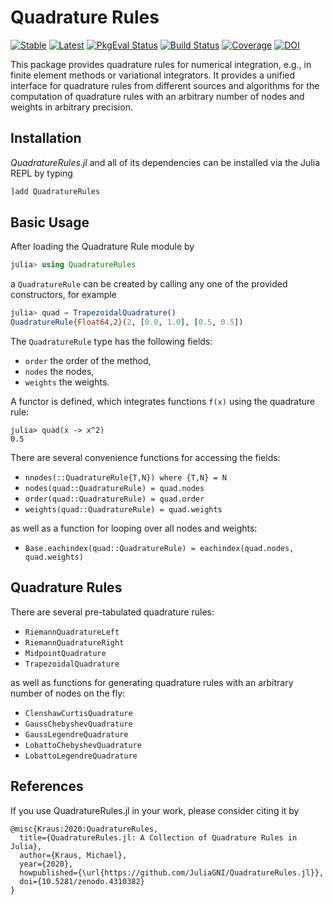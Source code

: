 # Quadrature Rules

[![Stable](https://img.shields.io/badge/docs-stable-blue.svg)](https://juliagni.github.io/QuadratureRules.jl/stable)
[![Latest](https://img.shields.io/badge/docs-latest-blue.svg)](https://juliagni.github.io/QuadratureRules.jl/latest)
[![PkgEval Status](https://juliaci.github.io/NanosoldierReports/pkgeval_badges/Q/QuadratureRules.svg)](https://juliaci.github.io/NanosoldierReports/pkgeval_badges/Q/QuadratureRules.html)
[![Build Status](https://github.com/JuliaGNI/QuadratureRules.jl/workflows/CI/badge.svg)](https://github.com/JuliaGNI/QuadratureRules.jl/actions)
[![Coverage](https://codecov.io/gh/JuliaGNI/QuadratureRules.jl/branch/main/graph/badge.svg)](https://codecov.io/gh/JuliaGNI/QuadratureRules.jl)
[![DOI](https://zenodo.org/badge/doi/10.5281/zenodo.4310382.svg)](https://doi.org/10.5281/zenodo.4310382)


This package provides quadrature rules for numerical integration, e.g., in finite element methods or variational integrators. It provides a unified interface for quadrature rules from different sources and algorithms for the computation of quadrature rules with an arbitrary number of nodes and weights in arbitrary precision.

## Installation

*QuadratureRules.jl* and all of its dependencies can be installed via the Julia REPL by typing 
```julia
]add QuadratureRules
```

## Basic Usage

After loading the Quadrature Rule module by
```julia
julia> using QuadratureRules
```
a `QuadratureRule` can be created by calling any one of the provided constructors, for example
```julia
julia> quad = TrapezoidalQuadrature()
QuadratureRule{Float64,2}(2, [0.0, 1.0], [0.5, 0.5])
```

The `QuadratureRule` type has the following fields:
- `order` the order of the method,
- `nodes` the nodes,
- `weights` the weights.

A functor is defined, which integrates functions `f(x)` using the quadrature rule:
```
julia> quad(x -> x^2)
0.5
```

There are several convenience functions for accessing the fields:
- `nnodes(::QuadratureRule{T,N}) where {T,N} = N`
- `nodes(quad::QuadratureRule) = quad.nodes`
- `order(quad::QuadratureRule) = quad.order`
- `weights(quad::QuadratureRule) = quad.weights`

as well as a function for looping over all nodes and weights:
- `Base.eachindex(quad::QuadratureRule) = eachindex(quad.nodes, quad.weights)`


## Quadrature Rules

There are several pre-tabulated quadrature rules:
- `RiemannQuadratureLeft`
- `RiemannQuadratureRight`
- `MidpointQuadrature`
- `TrapezoidalQuadrature`

as well as functions for generating quadrature rules with an arbitrary number of nodes on the fly:
- `ClenshawCurtisQuadrature`
- `GaussChebyshevQuadrature`
- `GaussLegendreQuadrature`
- `LobattoChebyshevQuadrature`
- `LobattoLegendreQuadrature`


## References

If you use QuadratureRules.jl in your work, please consider citing it by

```
@misc{Kraus:2020:QuadratureRules,
  title={QuadratureRules.jl: A Collection of Quadrature Rules in Julia},
  author={Kraus, Michael},
  year={2020},
  howpublished={\url{https://github.com/JuliaGNI/QuadratureRules.jl}},
  doi={10.5281/zenodo.4310382}
}
```
